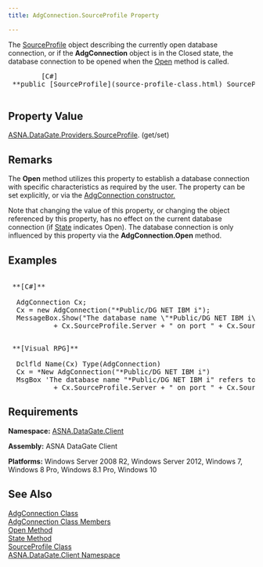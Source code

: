 ```yaml
---
title: AdgConnection.SourceProfile Property

---
```


The [SourceProfile](source-profile-class.html) object describing the currently open database connection, or if the **AdgConnection** object is in the <span>Closed</span> state, the database connection to be opened when the [ Open](adg-connection-class-open-method.html) method is called.
<pre class="prettyprint">
        <span class="lang">[C#]</span>
 **public [SourceProfile](source-profile-class.html) SourceProfile { get; }** 
      </pre>


## Property Value

[ASNA.DataGate.Providers.SourceProfile](source-profile-class.html). (get/set)
## Remarks

The **Open** method utilizes this property to establish a database connection with specific characteristics as required by the user. The property can be set explicitly, or via the [ AdgConnection constructor.](adg-connection-constructors-main.html)

Note that changing the value of this property, or changing the object referenced by this property, has no effect on the current database connection (if [ State](adg-connection-class-state-property.html) indicates Open). The database connection is only influenced by this property via the **AdgConnection.Open** method. 
## Examples

<pre>
        <span class="lang">
 **[C#]** 
        </span>
  AdgConnection Cx;
  Cx = new AdgConnection("*Public/DG NET IBM i");
  MessageBox.Show("The database name \"*Public/DG NET IBM i\" refers to a connection to "
           + Cx.SourceProfile.Server + " on port " + Cx.SourceProfile.Port.ToString());</pre>
<pre class="prettyprint">
        <span class="lang">
 **[Visual RPG]** 
        </span>
  Dclfld Name(Cx) Type(AdgConnection)
  Cx = *New AdgConnection("*Public/DG NET IBM i")
  MsgBox 'The database name "*Public/DG NET IBM i" refers to a connection to ' +
           + Cx.SourceProfile.Server + " on port " + Cx.SourceProfile.Port.ToString()</pre>

## Requirements

**Namespace:** [ASNA.DataGate.Client](datagate-client-namespace.html) 

**Assembly:** ASNA DataGate Client

**Platforms:** Windows Server 2008 R2, Windows Server 2012, Windows 7, Windows 8 Pro, Windows 8.1 Pro, Windows 10
## See Also


[AdgConnection Class](adg-connection-class.html)
      <br />
[AdgConnection Class Members](adg-connection-members.html)
      <br />
[Open Method](adg-connection-class-open-method.html)
      <br />
[State Method](adg-connection-class-state-property.html)
      <br />
[SourceProfile Class](source-profile-class.html)
      <br />
[ASNA.DataGate.Client Namespace](datagate-client-namespace.html)

